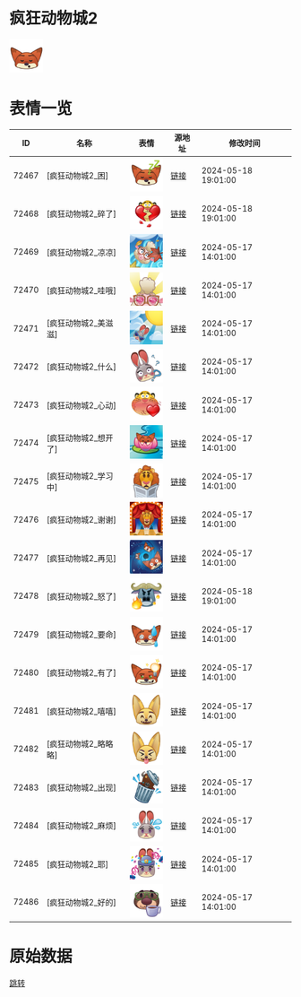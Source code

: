 # 疯狂动物城2

<img src="./cover.png" height="60" alt="cover" />

# 表情一览

|ID|名称|表情|源地址|修改时间|
|----|----|----|----|----|
|72467|[疯狂动物城2_困]|<img src="./pic/072467_%5B疯狂动物城2_困%5D.png" height="60" alt="困"/>|[链接](https://i0.hdslb.com/bfs/garb/ee5f7d3ab95055e7e52598d0b9c9b93b97cf494a.png)|2024-05-18 19:01:00|
|72468|[疯狂动物城2_碎了]|<img src="./pic/072468_%5B疯狂动物城2_碎了%5D.png" height="60" alt="碎了"/>|[链接](https://i0.hdslb.com/bfs/garb/50fac61d410b34166f4014a673bcec0ca3b88e05.png)|2024-05-18 19:01:00|
|72469|[疯狂动物城2_凉凉]|<img src="./pic/072469_%5B疯狂动物城2_凉凉%5D.png" height="60" alt="凉凉"/>|[链接](https://i0.hdslb.com/bfs/garb/f13837bf6a3ae418f3cf881f4cb2c47e0adc671c.png)|2024-05-17 14:01:00|
|72470|[疯狂动物城2_哇哦]|<img src="./pic/072470_%5B疯狂动物城2_哇哦%5D.png" height="60" alt="哇哦"/>|[链接](https://i0.hdslb.com/bfs/garb/8787c9ec60d6371bd0c1aed96c6b7a71113c8b13.png)|2024-05-17 14:01:00|
|72471|[疯狂动物城2_美滋滋]|<img src="./pic/072471_%5B疯狂动物城2_美滋滋%5D.png" height="60" alt="美滋滋"/>|[链接](https://i0.hdslb.com/bfs/garb/66e5fec0e4c7373384dc474091c2c043d1b8edea.png)|2024-05-17 14:01:00|
|72472|[疯狂动物城2_什么]|<img src="./pic/072472_%5B疯狂动物城2_什么%5D.png" height="60" alt="什么"/>|[链接](https://i0.hdslb.com/bfs/garb/26817830874818d22b45d3e9aefac3802df4789a.png)|2024-05-17 14:01:00|
|72473|[疯狂动物城2_心动]|<img src="./pic/072473_%5B疯狂动物城2_心动%5D.png" height="60" alt="心动"/>|[链接](https://i0.hdslb.com/bfs/garb/68e1aae8f4ea53ec6b6e39a9046fee8b2e4409ee.png)|2024-05-17 14:01:00|
|72474|[疯狂动物城2_想开了]|<img src="./pic/072474_%5B疯狂动物城2_想开了%5D.png" height="60" alt="想开了"/>|[链接](https://i0.hdslb.com/bfs/garb/c0c51bd62e5778050817a36fb49e8b9d69db0c66.png)|2024-05-17 14:01:00|
|72475|[疯狂动物城2_学习中]|<img src="./pic/072475_%5B疯狂动物城2_学习中%5D.png" height="60" alt="学习中"/>|[链接](https://i0.hdslb.com/bfs/garb/3de59ea1646c178b58182a6cc65631d2a63fcb33.png)|2024-05-17 14:01:00|
|72476|[疯狂动物城2_谢谢]|<img src="./pic/072476_%5B疯狂动物城2_谢谢%5D.png" height="60" alt="谢谢"/>|[链接](https://i0.hdslb.com/bfs/garb/4760d56f95aae1ee91d659ac95a0a20f62fb7a3a.png)|2024-05-17 14:01:00|
|72477|[疯狂动物城2_再见]|<img src="./pic/072477_%5B疯狂动物城2_再见%5D.png" height="60" alt="再见"/>|[链接](https://i0.hdslb.com/bfs/garb/bb76fb52755357622f8eadb305e4d45c4373db73.png)|2024-05-17 14:01:00|
|72478|[疯狂动物城2_怒了]|<img src="./pic/072478_%5B疯狂动物城2_怒了%5D.png" height="60" alt="怒了"/>|[链接](https://i0.hdslb.com/bfs/garb/74851582cda43ec358eb630299a70d4a01e1e84b.png)|2024-05-18 19:01:00|
|72479|[疯狂动物城2_要命]|<img src="./pic/072479_%5B疯狂动物城2_要命%5D.png" height="60" alt="要命"/>|[链接](https://i0.hdslb.com/bfs/garb/71fcba076321da7e7d930af5d77f157449fd2f1b.png)|2024-05-17 14:01:00|
|72480|[疯狂动物城2_有了]|<img src="./pic/072480_%5B疯狂动物城2_有了%5D.png" height="60" alt="有了"/>|[链接](https://i0.hdslb.com/bfs/garb/dd84824889bedc73abfa14df2870dc7e03701be5.png)|2024-05-17 14:01:00|
|72481|[疯狂动物城2_嘻嘻]|<img src="./pic/072481_%5B疯狂动物城2_嘻嘻%5D.png" height="60" alt="嘻嘻"/>|[链接](https://i0.hdslb.com/bfs/garb/d04ab38dc06a90dcf705ad5267b409fa385d5600.png)|2024-05-17 14:01:00|
|72482|[疯狂动物城2_略略略]|<img src="./pic/072482_%5B疯狂动物城2_略略略%5D.png" height="60" alt="略略略"/>|[链接](https://i0.hdslb.com/bfs/garb/696a60a4ebcdc0edf439f20bda1c4dd18424844d.png)|2024-05-17 14:01:00|
|72483|[疯狂动物城2_出现]|<img src="./pic/072483_%5B疯狂动物城2_出现%5D.png" height="60" alt="出现"/>|[链接](https://i0.hdslb.com/bfs/garb/98e921e7a1e617ec69eec24879db8ef776759bec.png)|2024-05-17 14:01:00|
|72484|[疯狂动物城2_麻烦]|<img src="./pic/072484_%5B疯狂动物城2_麻烦%5D.png" height="60" alt="麻烦"/>|[链接](https://i0.hdslb.com/bfs/garb/3ae57acd4bbd371bceaa03690a5ad7b85b9285aa.png)|2024-05-17 14:01:00|
|72485|[疯狂动物城2_耶]|<img src="./pic/072485_%5B疯狂动物城2_耶%5D.png" height="60" alt="耶"/>|[链接](https://i0.hdslb.com/bfs/garb/fcd0a6cbb75fd11d12d5fe8cfb4446de0f49511a.png)|2024-05-17 14:01:00|
|72486|[疯狂动物城2_好的]|<img src="./pic/072486_%5B疯狂动物城2_好的%5D.png" height="60" alt="好的"/>|[链接](https://i0.hdslb.com/bfs/garb/561de520a576d36815b13d32ddd8e02f4f6217d3.png)|2024-05-17 14:01:00|

# 原始数据

[跳转](./raw.json)

